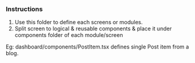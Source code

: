 ### Instructions

1. Use this folder to define each screens or modules.
2. Split screen to logical & reusable components & place it under components folder of each module/screen

Eg: dashboard/components/PostItem.tsx defines single Post item from a blog.

